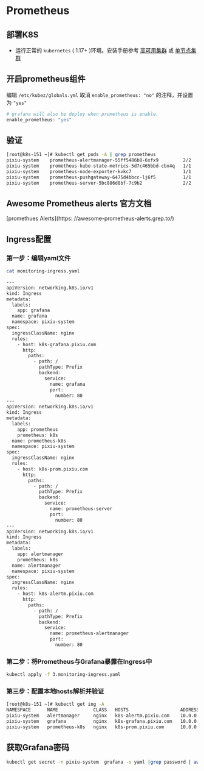 # Prometheus

## 部署K8S

- 运行正常的 `kubernetes` ( 1.17+ )环境。安装手册参考 [高可用集群](https://github.com/caoyingjunz/kubez-ansible/blob/master/docs/install/multinode.md) 或 [单节点集群](https://github.com/caoyingjunz/kubez-ansible/blob/master/docs/install/all-in-one.md)

## 开启prometheus组件

编辑 `/etc/kubez/globals.yml`
取消 `enable_prometheus: "no"` 的注释，并设置为 `"yes"`

```sh
# grafana will also be deploy when prometheus is enable.
enable_prometheus: "yes"
```

## 验证
```sh
[root@k8s-151 ~]# kubectl get pods -A | grep prometheus
pixiu-system    prometheus-alertmanager-55ff5486b8-6xfx9         2/2     Running     10 (95s ago)   20h
pixiu-system    prometheus-kube-state-metrics-5d7c465bbd-cbx4q   1/1     Running     5 (95s ago)    20h
pixiu-system    prometheus-node-exporter-kvkc7                   1/1     Running     5 (95s ago)    20h
pixiu-system    prometheus-pushgateway-6475d4bbcc-lj6f5          1/1     Running     5 (95s ago)    20h
pixiu-system    prometheus-server-5bc886d8bf-7c9b2               2/2     Running     10 (95s ago)   20h
```

## Awesome Prometheus alerts 官方文档

[promethues Alerts](https: //awesome-prometheus-alerts.grep.to/)



## Ingress配置
### 第一步：编辑yaml文件
```sh
cat monitoring-ingress.yaml

---
apiVersion: networking.k8s.io/v1
kind: Ingress
metadata:
  labels:
    app: grafana
  name: grafana
  namespace: pixiu-system
spec:
  ingressClassName: nginx
  rules:
    - host: k8s-grafana.pixiu.com
      http:
        paths:
          - path: /
            pathType: Prefix
            backend:
              service:
                name: grafana
                port:
                  number: 80
---
apiVersion: networking.k8s.io/v1
kind: Ingress
metadata:
  labels:
    app: prometheus
    prometheus: k8s
  name: prometheus-k8s
  namespace: pixiu-system
spec:
  ingressClassName: nginx
  rules:
    - host: k8s-prom.pixiu.com
      http:
        paths:
          - path: /
            pathType: Prefix
            backend:
              service:
                name: prometheus-server
                port:
                  number: 80
---
apiVersion: networking.k8s.io/v1
kind: Ingress
metadata:
  labels:
    app: alertmanager
    prometheus: k8s
  name: alertmanager
  namespace: pixiu-system
spec:
  ingressClassName: nginx
  rules:
    - host: k8s-alertm.pixiu.com
      http:
        paths:
          - path: /
            pathType: Prefix
            backend:
              service:
                name: prometheus-alertmanager
                port:
                  number: 80
```

### 第二步：将Prometheus与Grafana暴露在Ingress中
```sh
kubectl apply -f 3.monitoring-ingress.yaml
```

### 第三步：配置本地hosts解析并验证
```sh
[root@k8s-151 ~]# kubectl get ing -A
NAMESPACE      NAME             CLASS   HOSTS                   ADDRESS      PORTS   AGE
pixiu-system   alertmanager     nginx   k8s-alertm.pixiu.com    10.0.0.115   80      13h
pixiu-system   grafana          nginx   k8s-grafana.pixiu.com   10.0.0.115   80      13h
pixiu-system   prometheus-k8s   nginx   k8s-prom.pixiu.com      10.0.0.115   80      13h
```

## 获取Grafana密码
```sh
kubectl get secret -n pixiu-system  grafana -o yaml |grep password | awk '{ print $2 }'  | base64 -d
```
